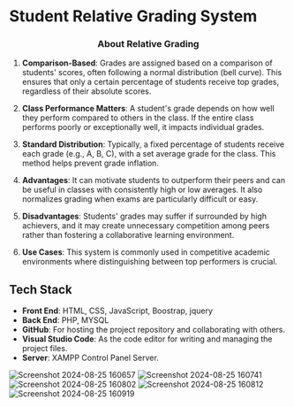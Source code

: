 
<h1 align="left">Student Relative Grading System</h1>
<h3 align="center">About Relative Grading</h3>

1. **Comparison-Based**: Grades are assigned based on a comparison of students' scores, often following a normal distribution (bell curve). This ensures that only a certain percentage of students receive top grades, regardless of their absolute scores.

2. **Class Performance Matters**: A student's grade depends on how well they perform compared to others in the class. If the entire class performs poorly or exceptionally well, it impacts individual grades.

3. **Standard Distribution**: Typically, a fixed percentage of students receive each grade (e.g., A, B, C), with a set average grade for the class. This method helps prevent grade inflation.

4. **Advantages**: It can motivate students to outperform their peers and can be useful in classes with consistently high or low averages. It also normalizes grading when exams are particularly difficult or easy.

5. **Disadvantages**: Students' grades may suffer if surrounded by high achievers, and it may create unnecessary competition among peers rather than fostering a collaborative learning environment.

6. **Use Cases**: This system is commonly used in competitive academic environments where distinguishing between top performers is crucial.

<h2 align="left">Tech Stack</h2>

- **Front End**: HTML, CSS, JavaScript, Boostrap, jquery
- **Back End**: PHP, MYSQL
- **GitHub**: For hosting the project repository and collaborating with others.
- **Visual Studio Code**: As the code editor for writing and managing the project files.
- **Server**: XAMPP Control Panel Server.


![Screenshot 2024-08-25 160657](https://github.com/user-attachments/assets/67e719c6-dfad-4b2e-b430-6cf60d94bb12)
![Screenshot 2024-08-25 160741](https://github.com/user-attachments/assets/5fb629a7-d910-4c87-882a-d52a23ae4e2d)
![Screenshot 2024-08-25 160802](https://github.com/user-attachments/assets/c03f700f-46b3-44a5-b903-3fba7d671552)
![Screenshot 2024-08-25 160812](https://github.com/user-attachments/assets/239518c3-2c28-4091-8eff-7c8a2f6497bd)
![Screenshot 2024-08-25 160919](https://github.com/user-attachments/assets/27d1fb8c-e36f-402e-ad58-b32ece9dcd33)
